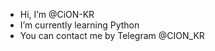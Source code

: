 - Hi, I’m @CiON-KR
- I’m currently learning Python
- You can contact me by Telegram @CION_KR

<!---
CiON-kr/CiON-kr is a ✨ special ✨ repository because its `README.md` (this file) appears on your GitHub profile.
You can click the Preview link to take a look at your changes.
--->
